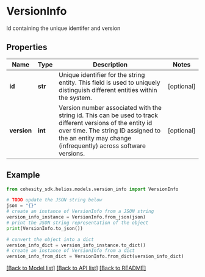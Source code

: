 # VersionInfo

Id containing the unique identifer and version

## Properties

Name | Type | Description | Notes
------------ | ------------- | ------------- | -------------
**id** | **str** | Unique identifier for the string entity. This field is used to uniquely distinguish different entities within the system. | [optional] 
**version** | **int** | Version number associated with the string id. This can be used to track different versions of the entity id over time. The string ID assigned to the an entity may change (infrequently) across software versions. | [optional] 

## Example

```python
from cohesity_sdk.helios.models.version_info import VersionInfo

# TODO update the JSON string below
json = "{}"
# create an instance of VersionInfo from a JSON string
version_info_instance = VersionInfo.from_json(json)
# print the JSON string representation of the object
print(VersionInfo.to_json())

# convert the object into a dict
version_info_dict = version_info_instance.to_dict()
# create an instance of VersionInfo from a dict
version_info_from_dict = VersionInfo.from_dict(version_info_dict)
```
[[Back to Model list]](../README.md#documentation-for-models) [[Back to API list]](../README.md#documentation-for-api-endpoints) [[Back to README]](../README.md)


